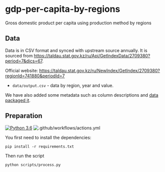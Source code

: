 # gdp-per-capita-by-regions

Gross domestic product per capita using production method by regions

## Data

Data is in CSV format and synced with upstream source annually. It is sourced from https://taldau.stat.gov.kz/ru/Api/GetIndexData/2709380?period=7&dics=67.

Official website: https://taldau.stat.gov.kz/ru/NewIndex/GetIndex/2709380?regionId=741880&periodId=7

* `data/output.csv` - data by region, year and value.

We have also added some metadata such as column descriptions and [data packaged it][dp].

[dp]: https://frictionlessdata.io/data-package/


## Preparation

[![Python 3.6](https://img.shields.io/badge/python-3.6-blue.svg)](https://www.python.org/downloads/release/python-360/)
![.github/workflows/actions.yml](https://github.com/open-data-kazakhstan/average-per-capita-nominal-cash-income/actions/workflows/actions.yml/badge.svg?branch=main)

You first need to install the dependencies:

```
pip install -r requirements.txt
```

Then run the script

```
python scripts/process.py
```


